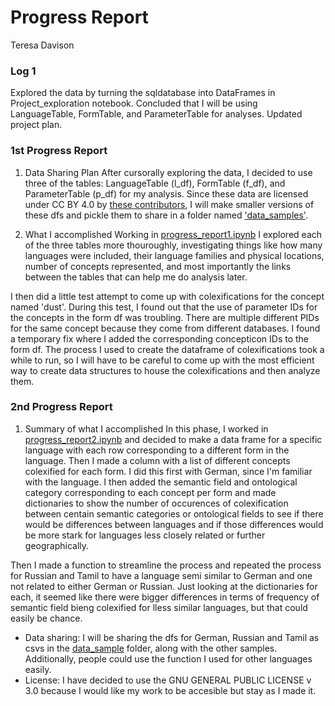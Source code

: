 # Progress Report
Teresa Davison

### Log 1
Explored the data by turning the sqldatabase into DataFrames in Project_exploration notebook. Concluded that I will be using LanguageTable, FormTable, and ParameterTable for analyses. Updated project plan.

### 1st Progress Report

1. Data Sharing Plan
After cursorally exploring the data, I decided to use three of the tables: LanguageTable (l_df), FormTable (f_df), and ParameterTable (p_df) for my analysis. Since these data are licensed under CC BY 4.0 by [these contributors](https://github.com/clics/clics/blob/master/CONTRIBUTORS.md), I will make smaller versions of these dfs and pickle them to share in a folder named ['data_samples'](https://github.com/Data-Science-for-Linguists-2024/Colexification-Across-the-Globe/tree/main/data_samples).

2. What I accomplished
Working in [progress_report1.ipynb](https://github.com/Data-Science-for-Linguists-2024/Colexification-Across-the-Globe/blob/main/notebooks/progress_report1.ipynb) I explored each of the three tables more thouroughly, investigating things like how many languages were included, their language families and physical locations, number of concepts represented, and most importantly the links between the tables that can help me do analysis later.

I then did a little test attempt to come up with colexifications for the concept named 'dust'. During this test, I found out that the use of parameter IDs for the concepts in the form df was troubling. There are multiple different PIDs for the same concept because they come from different databases. I found a temporary fix where I added the corresponding concepticon IDs to the form df. The process I used to create the dataframe of colexifications took a while to run, so I will have to be careful to come up with the most efficient way to create data structures to house the colexifications and then analyze them.

### 2nd Progress Report

1. Summary of what I accomplished
In this phase, I worked in [progress_report2.ipynb](https://github.com/Data-Science-for-Linguists-2024/Colexification-Across-the-Globe/blob/main/notebooks/progress_report2.ipynb) and decided to make a data frame for a specific language with each row corresponding to a different form in the language. Then I made a column with a list of different concepts colexified for each form. I did this first with German, since I'm familiar with the language. I then added the semantic field and ontological category corresponding to each concept per form and made dictionaries to show the number of occurences of colexification between centain semantic categories or ontological fields to see if there would be differences between languages and if those differences would be more stark for languages less closely related or further geographically.

Then I made a function to streamline the process and repeated the process for Russian and Tamil to have a language semi similar to German and one not related to either German or Russian. Just looking at the dictionaries for each, it seemed like there were bigger differences in terms of frequency of semantic field bieng colexified for lless similar languages, but that could easily be chance.

- Data sharing: I will be sharing the dfs for German, Russian and Tamil as csvs in the [data_sample](https://github.com/Data-Science-for-Linguists-2024/Colexification-Across-the-Globe/tree/main/data_samples) folder, along with the other samples. Additionally, people could use the function I used for other languages easily.
- License: I have decided to use the GNU GENERAL PUBLIC LICENSE v 3.0 because I would like my work to be accesible but stay as I made it.

